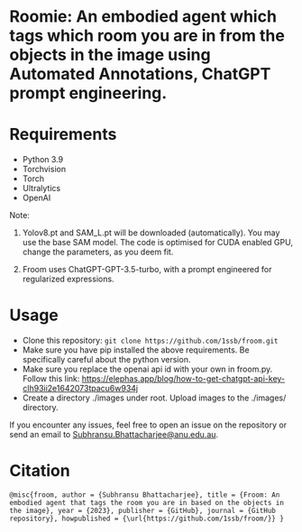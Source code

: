 # Roomie: An embodied agent which tags which room you are in from the objects in the image using Automated Annotations, ChatGPT prompt engineering.

# Requirements
 - Python 3.9
 - Torchvision
 - Torch
 - Ultralytics
 - OpenAI
   
Note:
1. Yolov8.pt and SAM_L.pt will be downloaded (automatically). You may use the base SAM model. The code is optimised for CUDA enabled GPU, change the parameters, as you deem fit.

2. Froom uses ChatGPT-GPT-3.5-turbo, with a prompt engineered for regularized expressions. 

# Usage
 - Clone this repository: ``git clone https://github.com/1ssb/froom.git``
 - Make sure you have pip installed the above requirements. Be specifically careful about the python version.
 - Make sure you replace the openai api id with your own in froom.py. Follow this link: https://elephas.app/blog/how-to-get-chatgpt-api-key-clh93ii2e1642073tpacu6w934j
 - Create a directory ./images under root. Upload images to the ./images/ directory.

If you encounter any issues, feel free to open an issue on the repository or send an email to Subhransu.Bhattacharjee@anu.edu.au.

# Citation
``
@misc{froom,
  author = {Subhransu Bhattacharjee},
  title = {Froom: An embodied agent that tags the room you are in based on the objects in the image},
  year = {2023},
  publisher = {GitHub},
  journal = {GitHub repository},
  howpublished = {\url{https://github.com/1ssb/froom/}}
}
``



